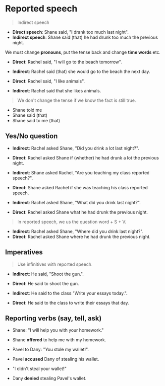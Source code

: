 # Reported speech

> Indirect speech

- **Direct speech**: Shane said, "I drank too much last night".
- **Indirect speech**: Shane said (that) he had drunk too much the previous night.

We must change **pronouns**, put the tense back and change **time words** etc.

- **Direct**: Rachel said, "I will go to the beach tomorrow".
- **Indirect**: Rachel said (that) she would go to the beach the next day.


- **Direct**: Rachel said, "I like animals".
- **Indirect**: Rachel said that she likes animals.
> We don't change the tense if we know the fact is still true.


- Shane told me
- Shane said (that)
- Shane said to me (that)

## Yes/No question

- **Indirect**: Rachel asked Shane, "Did you drink a lot last night?".
- **Direct**: Rachel asked Shane if (whether) he had drunk a lot the previous night.


- **Indirect**: Shane asked Rachel, "Are you teaching my class reported speech?".
- **Direct**: Shane asked Rachel if she was teaching his class reported speech.


- **Indirect**: Rachel asked Shane, "What did you drink last night?".
- **Direct**: Rachel asked Shane what he had drunk the previous night.
> In reported speech, we us the question word + S + V.


- **Indirect**: Rachel asked Shane, "Where did you drink last night?".
- **Direct**: Rachel asked Shane where he had drunk the previous night.

## Imperatives

> Use infinitives with reported speech.

- **Indirect**: He said, "Shoot the gun.".
- **Direct**: He said to shoot the gun.

- **Indirect**: He said to the class "Write your essays today.".
- **Direct**: He said to the class to write their essays that day.

## Reporting verbs (say, tell, ask)

- Shane: "I will help you with your homework."
- Shane **offered** to help me with my homework.


- Pavel to Dany: "You stole my wallet!".
- Pavel **accused** Dany of stealing his wallet.


- "I didn't steal your wallet!"
- Dany **denied** stealing Pavel's wallet.
